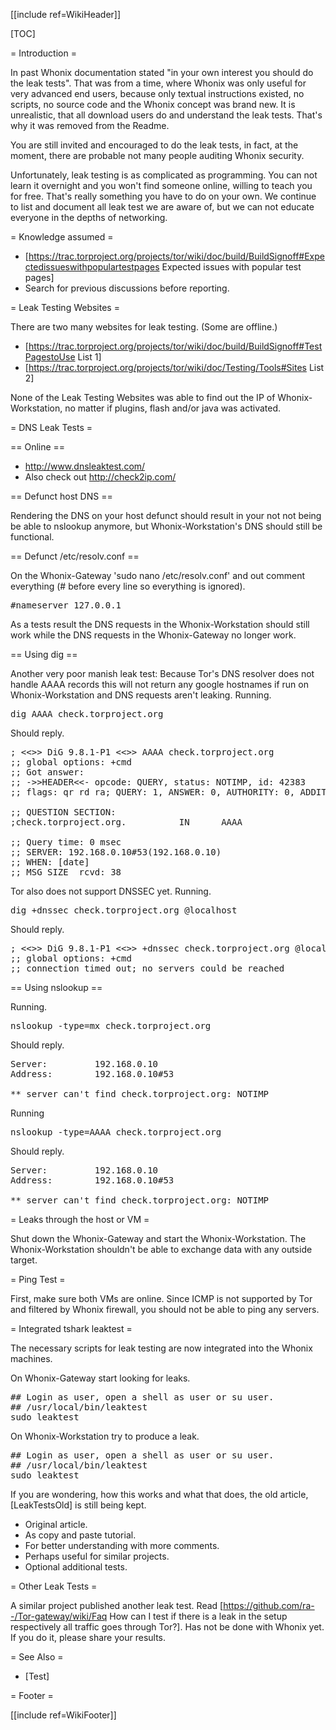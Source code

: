 [[include ref=WikiHeader]]

[TOC]

= Introduction =

In past Whonix documentation stated &quot;in your own interest you should do the leak tests&quot;. That was from a time, where Whonix was only useful for very advanced end users, because only textual instructions existed, no scripts, no source code and the Whonix concept was brand new. It is unrealistic, that all download users do and understand the leak tests. That's why it was removed from the Readme.

You are still invited and encouraged to do the leak tests, in fact, at the moment, there are probable not many people auditing Whonix security.

Unfortunately, leak testing is as complicated as programming. You can not learn it overnight and you won't find someone online, willing to teach you for free. That's really something you have to do on your own. We continue to list and document all leak test we are aware of, but we can not educate everyone in the depths of networking.

= Knowledge assumed =

* [https://trac.torproject.org/projects/tor/wiki/doc/build/BuildSignoff#Expectedissueswithpopulartestpages Expected issues with popular test pages]
* Search for previous discussions before reporting.

= Leak Testing Websites =

There are two many websites for leak testing. (Some are offline.)

* [https://trac.torproject.org/projects/tor/wiki/doc/build/BuildSignoff#TestPagestoUse List 1]
* [https://trac.torproject.org/projects/tor/wiki/doc/Testing/Tools#Sites List 2]

None of the Leak Testing Websites was able to find out the IP of Whonix-Workstation, no matter if plugins, flash and/or java was activated.

= DNS Leak Tests =

== Online ==

* http://www.dnsleaktest.com/
* Also check out http://check2ip.com/

== Defunct host DNS ==

Rendering the DNS on your host defunct should result in your not not being be able to nslookup anymore, but Whonix-Workstation's DNS should still be functional.

== Defunct /etc/resolv.conf ==

On the Whonix-Gateway 'sudo nano /etc/resolv.conf' and out comment everything (# before every line so everything is ignored).

<pre>#nameserver 127.0.0.1</pre>
As a tests result the DNS requests in the Whonix-Workstation should still work while the DNS requests in the Whonix-Gateway no longer work.

== Using dig ==

Another very poor manish leak test: Because Tor's DNS resolver does not handle AAAA records this will not return any google hostnames if run on Whonix-Workstation and DNS requests aren't leaking. Running.

<pre>dig AAAA check.torproject.org</pre>
Should reply.

<pre>; &lt;&lt;&gt;&gt; DiG 9.8.1-P1 &lt;&lt;&gt;&gt; AAAA check.torproject.org
;; global options: +cmd
;; Got answer:
;; -&gt;&gt;HEADER&lt;&lt;- opcode: QUERY, status: NOTIMP, id: 42383
;; flags: qr rd ra; QUERY: 1, ANSWER: 0, AUTHORITY: 0, ADDITIONAL: 0

;; QUESTION SECTION:
;check.torproject.org.          IN      AAAA

;; Query time: 0 msec
;; SERVER: 192.168.0.10#53(192.168.0.10)
;; WHEN: [date]
;; MSG SIZE  rcvd: 38</pre>
Tor also does not support DNSSEC yet. Running.

<pre>dig +dnssec check.torproject.org @localhost</pre>
Should reply.

<pre>; &lt;&lt;&gt;&gt; DiG 9.8.1-P1 &lt;&lt;&gt;&gt; +dnssec check.torproject.org @localhost
;; global options: +cmd
;; connection timed out; no servers could be reached</pre>
== Using nslookup ==

Running.

<pre>nslookup -type=mx check.torproject.org</pre>
Should reply.

<pre>Server:         192.168.0.10
Address:        192.168.0.10#53

** server can't find check.torproject.org: NOTIMP</pre>
Running

<pre>nslookup -type=AAAA check.torproject.org</pre>
Should reply.

<pre>Server:         192.168.0.10
Address:        192.168.0.10#53

** server can't find check.torproject.org: NOTIMP</pre>
= Leaks through the host or VM =

Shut down the Whonix-Gateway and start the Whonix-Workstation. The Whonix-Workstation shouldn't be able to exchange data with any outside target.

= Ping Test =

First, make sure both VMs are online. Since ICMP is not supported by Tor and filtered by Whonix firewall, you should not be able to ping any servers.

= Integrated tshark leaktest =

The necessary scripts for leak testing are now integrated into the Whonix machines.

On Whonix-Gateway start looking for leaks.

<pre>## Login as user, open a shell as user or su user.
## /usr/local/bin/leaktest
sudo leaktest</pre>
On Whonix-Workstation try to produce a leak.

<pre>## Login as user, open a shell as user or su user.
## /usr/local/bin/leaktest
sudo leaktest</pre>
If you are wondering, how this works and what that does, the old article, [LeakTestsOld] is still being kept.

* Original article.
* As copy and paste tutorial.
* For better understanding with more comments.
* Perhaps useful for similar projects.
* Optional additional tests.

= Other Leak Tests =

A similar project published another leak test. Read [https://github.com/ra--/Tor-gateway/wiki/Faq How can I test if there is a leak in the setup respectively all traffic goes through Tor?]. Has not be done with Whonix yet. If you do it, please share your results.

= See Also =

* [Test]

= Footer =

[[include ref=WikiFooter]]

